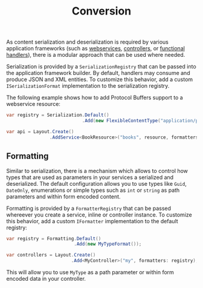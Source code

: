 ﻿---
title: Conversion
cascade:
  type: docs
---

As content serialization and deserialization is required by various application
frameworks (such as [webservices](./webservices), [controllers](./controllers), or [functional handlers](./functional)),
there is a modular approach that can be used where needed.

Serialization is provided by a `SerializationRegistry` that can be passed into
the application framework builder. By default, handlers may consume and produce JSON and XML entities.
To customize this behavior, add a custom `ISerializationFormat`
implementation to the serialization registry.

The following example shows how to add Protocol Buffers support to a webservice resource: 

```csharp
var registry = Serialization.Default()
                            .Add(new FlexibleContentType("application/protobuf"), new ProtobufFormat());

var api = Layout.Create()
                .AddService<BookResource>("books", resource, formatters: registry);
```

## Formatting

Similar to serialization, there is a mechanism which allows to control how types that are used as parameters
in your services a serialized and deserialized. The default configuration allows you to use types like
`Guid`, `DateOnly`, enumerations or simple types such as `int` or `string` as path parameters and within
form encoded content.

Formatting is provided by a `FormatterRegistry` that can be passed whereever you create a service, inline
or controller instance. To customize this behavior, add a custom `IFormatter` implementation to the default
registry:

```csharp
var registry = Formatting.Default()
                         .Add(new MyTypeFormat());

var controllers = Layout.Create()
                        .Add<MyController>("my", formatters: registry);
```

This will allow you to use `MyType` as a path parameter or within form encoded data in your controller.

